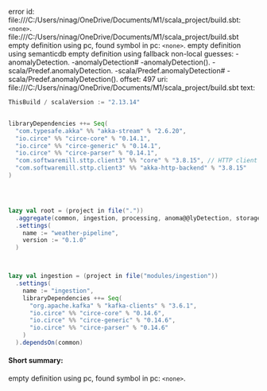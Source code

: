 error id: file:///C:/Users/ninag/OneDrive/Documents/M1/scala_project/build.sbt:`<none>`.
file:///C:/Users/ninag/OneDrive/Documents/M1/scala_project/build.sbt
empty definition using pc, found symbol in pc: `<none>`.
empty definition using semanticdb
empty definition using fallback
non-local guesses:
	 -anomalyDetection.
	 -anomalyDetection#
	 -anomalyDetection().
	 -scala/Predef.anomalyDetection.
	 -scala/Predef.anomalyDetection#
	 -scala/Predef.anomalyDetection().
offset: 497
uri: file:///C:/Users/ninag/OneDrive/Documents/M1/scala_project/build.sbt
text:
```scala
ThisBuild / scalaVersion := "2.13.14"


libraryDependencies ++= Seq(
  "com.typesafe.akka" %% "akka-stream" % "2.6.20",
  "io.circe" %% "circe-core" % "0.14.1",
  "io.circe" %% "circe-generic" % "0.14.1",
  "io.circe" %% "circe-parser" % "0.14.1",
  "com.softwaremill.sttp.client3" %% "core" % "3.8.15", // HTTP client
  "com.softwaremill.sttp.client3" %% "akka-http-backend" % "3.8.15"
)




lazy val root = (project in file("."))
  .aggregate(common, ingestion, processing, anoma@@lyDetection, storage)
  .settings(
    name := "weather-pipeline",
    version := "0.1.0"
  )



lazy val ingestion = (project in file("modules/ingestion"))
  .settings(
    name := "ingestion",
    libraryDependencies ++= Seq(
      "org.apache.kafka" % "kafka-clients" % "3.6.1",
      "io.circe" %% "circe-core" % "0.14.6",
      "io.circe" %% "circe-generic" % "0.14.6",
      "io.circe" %% "circe-parser" % "0.14.6"
    )
  ).dependsOn(common)

```


#### Short summary: 

empty definition using pc, found symbol in pc: `<none>`.